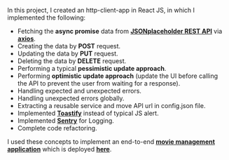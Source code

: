 In this project, I created an http-client-app in React JS, in which I implemented the following:
- Fetching the **async promise** data from **[JSONplaceholder REST API](https://jsonplaceholder.typicode.com/)** via **[axios](https://www.npmjs.com/package/axios)**.
- Creating the data by **POST** request.
- Updating the data by **PUT** request.
- Deleting the data by **DELETE** request.
- Performing a typical **pessimistic update approach**.
- Performing **optimistic update approach** (update the UI before calling the API to prevent the user from waiting for a response).
- Handling expected and unexpected errors.
- Handling unexpected errors globally.
- Extracting a reusable service and move API url in config.json file.
- Implemented **[Toastify](https://www.npmjs.com/package/toastify-js)** instead of typical JS alert.
- Implemented **[Sentry](https://www.npmjs.com/package/@sentry/browser)** for Logging.
- Complete code refactoring.
 
I used these concepts to implement an end-to-end **[movie management application](https://github.com/Ubaid45/ReactJS_movie-management)** which is deployed **[here](https://desolate-headland-28492.herokuapp.com/movies)**.
